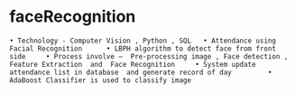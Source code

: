 # faceRecognition
    • Technology - Computer Vision , Python , SQL   • Attendance using Facial Recognition      • LBPH algorithm to detect face from front side     • Process involve –  Pre-processing image , Face detection , Feature Extraction  and  Face Recognition     • System update attendance list in database  and generate record of day         • AdaBoost Classifier is used to classify image
